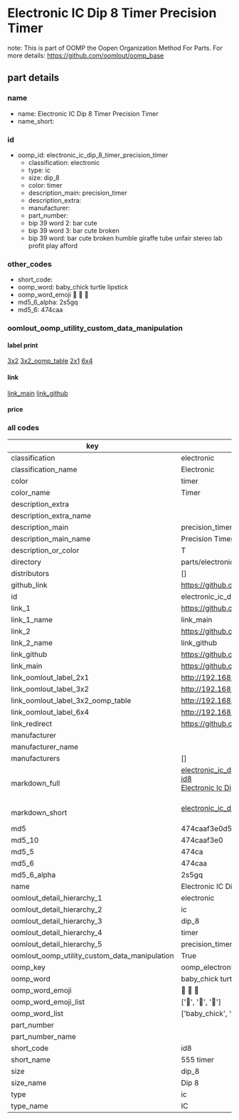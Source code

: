 # Electronic IC Dip 8 Timer Precision Timer  

note: This is part of OOMP the Oopen Organization Method For Parts. For more details: https://github.com/oomlout/oomp_base

##  part details
  







### name
* name: Electronic IC Dip 8 Timer Precision Timer
* name_short: 
### id
* oomp_id: electronic_ic_dip_8_timer_precision_timer
  * classification: electronic
  * type: ic
  * size: dip_8
  * color: timer
  * description_main: precision_timer
  * description_extra: 
  * manufacturer: 
  * part_number: 
  * bip 39 word 2: bar cute
  * bip 39 word 3: bar cute broken
  * bip 39 word: bar cute broken humble giraffe tube unfair stereo lab profit play afford

### other_codes
* short_code: 
* oomp_word: baby_chick turtle lipstick
* oomp_word_emoji :baby_chick: :turtle: :lipstick:
* md5_6_alpha: 2s5gq
* md5_6: 474caa






### oomlout_oomp_utility_custom_data_manipulation
#### label print
[3x2](http://192.168.1.245:1112/?label=oomp%202s5gq)
[3x2_oomp_table](http://192.168.1.108:1112/?label=oomp%202s5gq)
[2x1](http://192.168.1.242:1112/?label=oomp%202s5gq)
[6x4](http://192.168.1.55:1112/?label=oomp%202s5gq)    

#### link

[link_main](https://github.com/oomlout/oomlout_oomp_version_1_messy/tree/main/parts/electronic_ic_dip_8_timer_precision_timer) [link_github](https://github.com/oomlout/oomlout_oomp_version_1_messy/tree/main/parts/electronic_ic_dip_8_timer_precision_timer)                             

#### price







### all codes 
| key | value |  
| --- | --- |  
| classification | electronic |  
| classification_name | Electronic |  
| color | timer |  
| color_name | Timer |  
| description_extra |  |  
| description_extra_name |  |  
| description_main | precision_timer |  
| description_main_name | Precision Timer |  
| description_or_color | T  |  
| directory | parts/electronic_ic_dip_8_timer_precision_timer |  
| distributors | [] |  
| github_link | https://github.com/oomlout/oomlout_oomp_part_src/tree/main/parts/electronic_ic_dip_8_timer_precision_timer |  
| id | electronic_ic_dip_8_timer_precision_timer |  
| link_1 | https://github.com/oomlout/oomlout_oomp_version_1_messy/tree/main/parts/electronic_ic_dip_8_timer_precision_timer |  
| link_1_name | link_main |  
| link_2 | https://github.com/oomlout/oomlout_oomp_version_1_messy/tree/main/parts/electronic_ic_dip_8_timer_precision_timer |  
| link_2_name | link_github |  
| link_github | https://github.com/oomlout/oomlout_oomp_version_1_messy/tree/main/parts/electronic_ic_dip_8_timer_precision_timer |  
| link_main | https://github.com/oomlout/oomlout_oomp_version_1_messy/tree/main/parts/electronic_ic_dip_8_timer_precision_timer |  
| link_oomlout_label_2x1 | http://192.168.1.242:1112/?label=oomp%202s5gq |  
| link_oomlout_label_3x2 | http://192.168.1.245:1112/?label=oomp%202s5gq |  
| link_oomlout_label_3x2_oomp_table | http://192.168.1.108:1112/?label=oomp%202s5gq |  
| link_oomlout_label_6x4 | http://192.168.1.55:1112/?label=oomp%202s5gq |  
| link_redirect | https://github.com/oomlout/oomlout_oomp_version_1_messy/tree/main/parts/electronic_ic_dip_8_timer_precision_timer |  
| manufacturer |  |  
| manufacturer_name |  |  
| manufacturers | [] |  
| markdown_full | [electronic_ic_dip_8_timer_precision_timer](none)<br>[id8](none)<br>[Electronic Ic Dip 8 Timer Precision Timer](none)<br><br> |  
| markdown_short | [electronic_ic_dip_8_timer_precision_timer](none)<br><br> |  
| md5 | 474caaf3e0d59da3a83116ee390da893 |  
| md5_10 | 474caaf3e0 |  
| md5_5 | 474ca |  
| md5_6 | 474caa |  
| md5_6_alpha | 2s5gq |  
| name | Electronic IC Dip 8 Timer Precision Timer |  
| oomlout_detail_hierarchy_1 | electronic |  
| oomlout_detail_hierarchy_2 | ic |  
| oomlout_detail_hierarchy_3 | dip_8 |  
| oomlout_detail_hierarchy_4 | timer |  
| oomlout_detail_hierarchy_5 | precision_timer |  
| oomlout_oomp_utility_custom_data_manipulation | True |  
| oomp_key | oomp_electronic_ic_dip_8_timer_precision_timer |  
| oomp_word | baby_chick turtle lipstick |  
| oomp_word_emoji | :baby_chick: :turtle: :lipstick: |  
| oomp_word_emoji_list | [':baby_chick:', ':turtle:', ':lipstick:'] |  
| oomp_word_list | ['baby_chick', 'turtle', 'lipstick'] |  
| part_number |  |  
| part_number_name |  |  
| short_code | id8 |  
| short_name | 555 timer |  
| size | dip_8 |  
| size_name | Dip 8 |  
| type | ic |  
| type_name | IC |  
